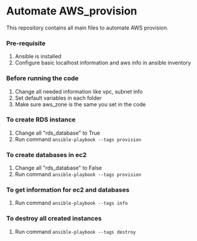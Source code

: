 # Automate AWS_provision
This repository contains all main files to automate AWS provision.

### Pre-requisite
1. Ansible is installed
2. Configure basic localhost information and aws info in ansible inventory

### Before running the code
1. Change all needed information like vpc, subnet info
2. Set default variables in each folder
3. Make sure aws_zone is the same you set in the code

### To create RDS instance
1. Change all "rds_database" to True
2. Run command `ansible-playbook --tags provision`

### To create databases in ec2
1. Change all "rds_database" to False
2. Run command `ansible-playbook --tags provision`

### To get information for ec2 and databases
1. Run command `ansible-playbook --tags info`

### To destroy all created instances 
1. Run command `ansible-playbook --tags destroy`
